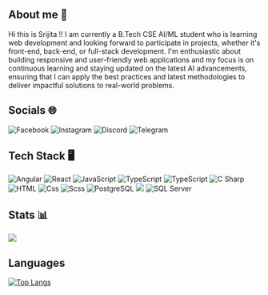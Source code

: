 ## About me 👋
Hi this is Srijita !!
I am currently a B.Tech CSE AI/ML student who is learning web development and looking forward to participate in projects, whether it's front-end, back-end, or full-stack development.  I'm enthusiastic about building responsive and user-friendly web applications and my focus is on continuous learning and staying updated on the latest AI advancements, ensuring that I can apply the best practices and latest methodologies to deliver impactful solutions to real-world problems.

## Socials :globe_with_meridians:
<img alt="Facebook" src="https://img.shields.io/badge/Facebook-0866FF?logo=Facebook&logoColor=Blue&style=ShieldStyle" /> <img alt="Instagram" src="https://img.shields.io/badge/Instagram-FF0069?logo=Instagram&logoColor=Blue&style=ShieldStyle" /> <img alt="Discord" src="https://img.shields.io/badge/Discord-5865F2?logo=Discord&logoColor=Blue&style=ShieldStyle" /> <img alt="Telegram" src="https://img.shields.io/badge/Telegram-26A5E4?logo=TelegramlogoColor=White&style=ShieldStyle" />

## Tech Stack :desktop_computer:
<img alt="Angular" src="https://img.shields.io/badge/Angular-DD0031?logo-angular&logoColor=white&style=flat" /> <img alt="React" src="https://img.shields.io/badge/React-61DAFB?logo=react&logoColor=white&style=flat" /> <img alt="JavaScript" src="https://img.shields.io/badge/JavaScript-F7DF1E?logo-javascript&logoColor=white&style=flat" /> <img alt="TypeScript" src="https://img.shields.io/badge/TypeScript-3178C6?logo-typescript&logoColor=white&style=flat" /> <img alt="TypeScript" src="https://img.shields.io/badge/Node.js-339933?logo-node.js&logoColor=white&style=flat" /> <img alt="C Sharp" src="https://img.shields.io/badge/C%23-239120?logo=c-sharp&logoColor=white&style=flat" /> <img alt="HTML" src="https://img.shields.io/badge/HTML-E34F26?logo-html5&logoColor=white&style=flat" /> <img alt="Css" src="https://img.shields.io/badge/CSS-1572B6?logo-css3&logoColor=white&style=flat" /> <img alt="Scss" src="https://img.shields.io/badge/Scss-CC6699?logo=sass&logoColor=white&style=flat" /> <img alt="PostgreSQL" src="https://img.shields.io/badge/PostgreSQL-336791?logo-postgresql&logoColor=white&style=flat" /> <img src="https://img.shields.io/badge/MongoDB-47A248?logo-mongodb&logoColor=white&style=flat" /> <img alt="SQL Server" src="https://img.shields.io/badge/SQL Server-CC2927?logo-microsoft+sql+server&logoColor=white&style=flat" />

## Stats :bar_chart:
<img src="https://github-readme-stats.vercel.app/api?username=yourusername&count_private=true&theme=radical&show_icons=true" />

## Languages
[![Top Langs](https://github-readme-stats.vercel.app/api/top-langs/?username=yourusername)](https://github.com/anuraghazra/github-readme-stats)
<!--
**srijitasinharoy/srijitasinharoy** is a ✨ _special_ ✨ repository because its `README.md` (this file) appears on your GitHub profile.

Here are some ideas to get you started:

- 🔭 I’m currently working on ...
- 🌱 I’m currently learning ...
- 👯 I’m looking to collaborate on ...
- 🤔 I’m looking for help with ...
- 💬 Ask me about ...
- 📫 How to reach me: ...
- 😄 Pronouns: ...
- ⚡ Fun fact: ...
-->
